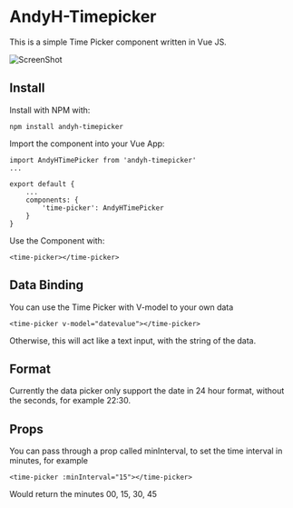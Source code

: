 # AndyH-Timepicker
This is a simple Time Picker component written in Vue JS.

![ScreenShot](https://raw.github.com/andy3471/andyh-timepicker/master/docs/img/timepicker-default.jpg)


## Install

Install with NPM with:

    npm install andyh-timepicker

Import the component into your Vue App:

    import AndyHTimePicker from 'andyh-timepicker'
    ...

    export default {
        ...
        components: {
            'time-picker': AndyHTimePicker
        }
    }

Use the Component with:

    <time-picker></time-picker>


## Data Binding

You can use the Time Picker with V-model to your own data

    <time-picker v-model="datevalue"></time-picker>

Otherwise, this will act like a text input, with the string of the data.

## Format

Currently the data picker only support the date in 24 hour format, without the seconds, for example 22:30.

## Props

You can pass through a prop called minInterval, to set the time interval in minutes, for example

    <time-picker :minInterval="15"></time-picker>

Would return the minutes 00, 15, 30, 45